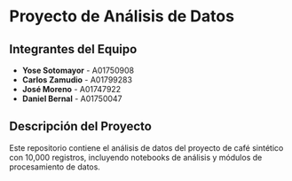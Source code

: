 # Proyecto de Análisis de Datos

## Integrantes del Equipo

- **Yose Sotomayor** - A01750908
- **Carlos Zamudio** - A01799283
- **José Moreno** - A01747922
- **Daniel Bernal** - A01750047

## Descripción del Proyecto

Este repositorio contiene el análisis de datos del proyecto de café sintético con 10,000 registros, incluyendo notebooks de análisis y módulos de procesamiento de datos.
